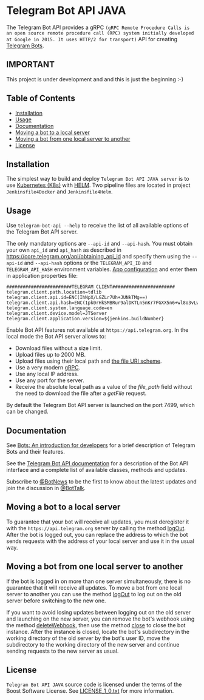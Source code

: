 # Telegram Bot API JAVA

The Telegram Bot API provides a gRPC `(gRPC Remote Procedure Calls is an open source remote procedure call (RPC) system initially developed at Google in 2015. It uses HTTP/2 for transport)` API for creating [Telegram Bots](https://core.telegram.org/bots).


## IMPORTANT
This project is under development and and this is just the beginning :-)

## Table of Contents
- [Installation](#installation)
- [Usage](#usage)
- [Documentation](#documentation)
- [Moving a bot to a local server](#switching)
- [Moving a bot from one local server to another](#moving)
- [License](#license)

<a name="installation"></a>
## Installation

The simplest way to build and deploy `Telegram Bot API JAVA server` is to use [Kubernetes (K8s)](https://kubernetes.io/) with [HELM](https://helm.sh). 
Two pipeline files are located in project `Jenkinsfile4Docker` and `Jenkinsfile4Helm`.

<a name="usage"></a>
## Usage

Use `telegram-bot-api --help` to receive the list of all available options of the Telegram Bot API server.

The only mandatory options are `--api-id` and `--api-hash`. You must obtain your own `api_id` and `api_hash`
as described in https://core.telegram.org/api/obtaining_api_id and specify them using the `--api-id` and `--api-hash` options
or the `TELEGRAM_API_ID` and `TELEGRAM_API_HASH` environment variables.
[App configuration](https://my.telegram.org/) and enter them in application properties file:

```
########################TELEGRAM CLIENT#######################
telegram.client.path.location=tdlib
telegram.client.api.id=ENC(IhNpX/LGZLr7Uh+JUNkTMg==)
telegram.client.api.hash=ENC(1pk0rHkSMBRur9alDKTLn5nKr7FGXX5n6+wl8o3vLwT0bK5iK2sFHmBL2gUQMLNN)
telegram.client.system.language.code=en
telegram.client.device.model=JTServer
telegram.client.application.version=${jenkins.buildNumber}
```

Enable Bot API features not available at `https://api.telegram.org`. In the local mode the Bot API server allows to:
* Download files without a size limit.
* Upload files up to 2000 MB.
* Upload files using their local path and [the file URI scheme](https://en.wikipedia.org/wiki/File_URI_scheme).
* Use a very modern [gRPC](https://grpc.io/).
* Use any local IP address.
* Use any port for the server.
* Receive the absolute local path as a value of the *file_path* field without the need to download the file after a *getFile* request.

By default the Telegram Bot API server is launched on the port 7499, which can be changed.

<a name="documentation"></a>
## Documentation
See [Bots: An introduction for developers](https://core.telegram.org/bots) for a brief description of Telegram Bots and their features.

See the [Telegram Bot API documentation](https://core.telegram.org/bots/api) for a description of the Bot API interface and a complete list of available classes, methods and updates.

Subscribe to [@BotNews](https://t.me/botnews) to be the first to know about the latest updates and join the discussion in [@BotTalk](https://t.me/bottalk).

<a name="switching"></a>
## Moving a bot to a local server

To guarantee that your bot will receive all updates, you must deregister it with the `https://api.telegram.org` server by calling the method [logOut](https://core.telegram.org/bots/api#logout).
After the bot is logged out, you can replace the address to which the bot sends requests with the address of your local server and use it in the usual way.

<a name="moving"></a>
## Moving a bot from one local server to another

If the bot is logged in on more than one server simultaneously, there is no guarantee that it will receive all updates.
To move a bot from one local server to another you can use the method [logOut](https://core.telegram.org/bots/api#logout) to log out on the old server before switching to the new one.

If you want to avoid losing updates between logging out on the old server and launching on the new server, you can remove the bot's webhook using the method
[deleteWebhook](https://core.telegram.org/bots/api#deletewebhook), then use the method [close](https://core.telegram.org/bots/api#close) to close the bot instance.
After the instance is closed, locate the bot's subdirectory in the working directory of the old server by the bot's user ID, move the subdirectory to the working directory of the new server
and continue sending requests to the new server as usual.


<a name="license"></a>
## License
`Telegram Bot API JAVA` source code is licensed under the terms of the Boost Software License. See [LICENSE_1_0.txt](http://www.boost.org/LICENSE_1_0.txt) for more information.
